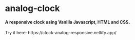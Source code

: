 # analog-clock
<h4> A responsive clock using Vanilla Javascript, HTML and CSS. </h4>
Try it here: https://clock-analog-responsive.netlify.app/
